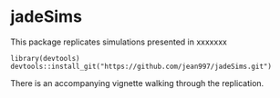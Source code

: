 jadeSims
======

This package replicates simulations presented in xxxxxxx
```{r}
library(devtools)
devtools::install_git("https://github.com/jean997/jadeSims.git")
```

There is an accompanying vignette walking through the replication.
